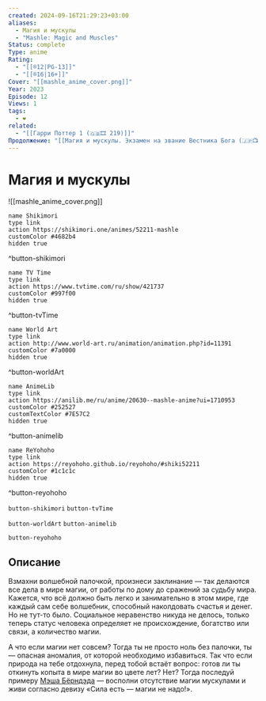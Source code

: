 ```yaml
---
created: 2024-09-16T21:29:23+03:00
aliases:
  - Магия и мускулы
  - "Mashle: Magic and Muscles"
Status: complete
Type: anime
Rating:
  - "[[®️12|PG-13]]"
  - "[[®️16|16+]]"
Cover: "[[mashle_anime_cover.png]]"
Year: 2023
Episode: 12
Views: 1
tags:
  - ❤
related:
  - "[[Гарри Поттер 1 (🇬🇧🎞 219)]]"
Продолжение: "[[Магия и мускулы. Экзамен на звание Вестника Бога (🇯🇵📺 400)]]"
---
```


# Магия и мускулы

![[mashle_anime_cover.png]]

```button
name Shikimori
type link
action https://shikimori.one/animes/52211-mashle
customColor #4682b4
hidden true
```
^button-shikimori

```button
name TV Time
type link
action https://www.tvtime.com/ru/show/421737
customColor #997f00
hidden true
```
^button-tvTime

```button
name World Art
type link
action http://www.world-art.ru/animation/animation.php?id=11391
customColor #7a0000
hidden true
```
^button-worldArt

```button
name AnimeLib
type link
action https://anilib.me/ru/anime/20630--mashle-anime?ui=1710953
customColor #252527
customTextColor #7E57C2
hidden true
```
^button-animelib

```button
name ReYohoho
type link
action https://reyohoho.github.io/reyohoho/#shiki52211
customColor #1c1c1c
hidden true
```
^button-reyohoho

`button-shikimori` `button-tvTime`

`button-worldArt` `button-animelib`

`button-reyohoho`


## Описание

Взмахни волшебной палочкой, произнеси заклинание — так делаются все дела в мире магии, от работы по дому до сражений за судьбу мира. Кажется, что всё должно быть легко и занимательно в этом мире, где каждый сам себе волшебник, способный наколдовать счастья и денег. Но не тут-то было. Социальное неравенство никуда не делось, только теперь статус человека определяет не происхождение, богатство или связи, а количество магии.
  
А что если магии нет совсем? Тогда ты не просто ноль без палочки, ты — опасная аномалия, от которой необходимо избавиться. Так что если природа на тебе отдохнула, перед тобой встаёт вопрос: готов ли ты откинуть копыта в мире магии во цвете лет? Нет? Тогда последуй примеру [Мэша Бёрндэда](https://shikimori.one/characters/178609-mash-burnedead) — восполни отсутствие магии мускулами и живи согласно девизу «Сила есть — магии не надо!».
